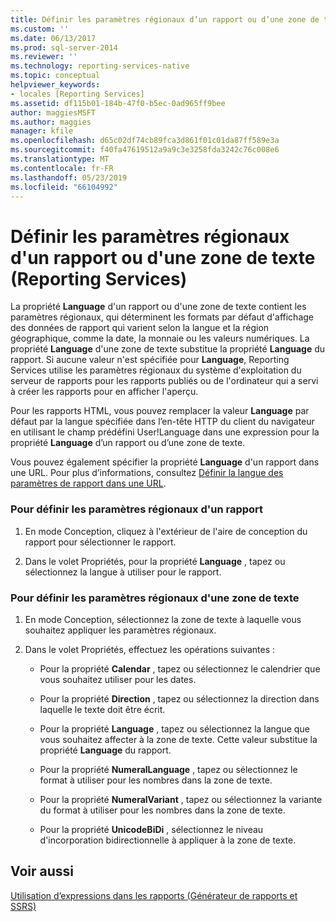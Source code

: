 ```yaml
---
title: Définir les paramètres régionaux d’un rapport ou d’une zone de texte (Reporting Services) | Microsoft Docs
ms.custom: ''
ms.date: 06/13/2017
ms.prod: sql-server-2014
ms.reviewer: ''
ms.technology: reporting-services-native
ms.topic: conceptual
helpviewer_keywords:
- locales [Reporting Services]
ms.assetid: df115b01-184b-47f0-b5ec-0ad965ff9bee
author: maggiesMSFT
ms.author: maggies
manager: kfile
ms.openlocfilehash: d65c02df74cb89fca3d861f01c01da87ff589e3a
ms.sourcegitcommit: f40fa47619512a9a9c3e3258fda3242c76c008e6
ms.translationtype: MT
ms.contentlocale: fr-FR
ms.lasthandoff: 05/23/2019
ms.locfileid: "66104992"
---
```

# <a name="set-the-locale-for-a-report-or-text-box-reporting-services"></a>Définir les paramètres régionaux d'un rapport ou d'une zone de texte (Reporting Services)
  La propriété **Language** d'un rapport ou d'une zone de texte contient les paramètres régionaux, qui déterminent les formats par défaut d'affichage des données de rapport qui varient selon la langue et la région géographique, comme la date, la monnaie ou les valeurs numériques. La propriété **Language** d'une zone de texte substitue la propriété **Language** du rapport. Si aucune valeur n'est spécifiée pour **Language**, Reporting Services utilise les paramètres régionaux du système d'exploitation du serveur de rapports pour les rapports publiés ou de l'ordinateur qui a servi à créer les rapports pour en afficher l'aperçu.  
  
 Pour les rapports HTML, vous pouvez remplacer la valeur **Language** par défaut par la langue spécifiée dans l’en-tête HTTP du client du navigateur en utilisant le champ prédéfini User!Language dans une expression pour la propriété **Language** d’un rapport ou d’une zone de texte.  
  
 Vous pouvez également spécifier la propriété **Language** d'un rapport dans une URL. Pour plus d’informations, consultez [Définir la langue des paramètres de rapport dans une URL](../set-the-language-for-report-parameters-in-a-url.md).  
  
### <a name="to-set-the-locale-for-a-report"></a>Pour définir les paramètres régionaux d'un rapport  
  
1.  En mode Conception, cliquez à l'extérieur de l'aire de conception du rapport pour sélectionner le rapport.  
  
2.  Dans le volet Propriétés, pour la propriété **Language** , tapez ou sélectionnez la langue à utiliser pour le rapport.  
  
### <a name="to-set-the-locale-for-a-text-box"></a>Pour définir les paramètres régionaux d'une zone de texte  
  
1.  En mode Conception, sélectionnez la zone de texte à laquelle vous souhaitez appliquer les paramètres régionaux.  
  
2.  Dans le volet Propriétés, effectuez les opérations suivantes :  
  
    -   Pour la propriété **Calendar** , tapez ou sélectionnez le calendrier que vous souhaitez utiliser pour les dates.  
  
    -   Pour la propriété **Direction** , tapez ou sélectionnez la direction dans laquelle le texte doit être écrit.  
  
    -   Pour la propriété **Language** , tapez ou sélectionnez la langue que vous souhaitez affecter à la zone de texte. Cette valeur substitue la propriété **Language** du rapport.  
  
    -   Pour la propriété **NumeralLanguage** , tapez ou sélectionnez le format à utiliser pour les nombres dans la zone de texte.  
  
    -   Pour la propriété **NumeralVariant** , tapez ou sélectionnez la variante du format à utiliser pour les nombres dans la zone de texte.  
  
    -   Pour la propriété **UnicodeBiDi** , sélectionnez le niveau d'incorporation bidirectionnelle à appliquer à la zone de texte.  
  
## <a name="see-also"></a>Voir aussi  
 [Utilisation d’expressions dans les rapports &#40;Générateur de rapports et SSRS&#41;](expression-uses-in-reports-report-builder-and-ssrs.md)  
  
  
